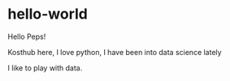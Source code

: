 # hello-world

Hello Peps!

Kosthub here, I love python, I have been into data science lately

I like to play with data.

